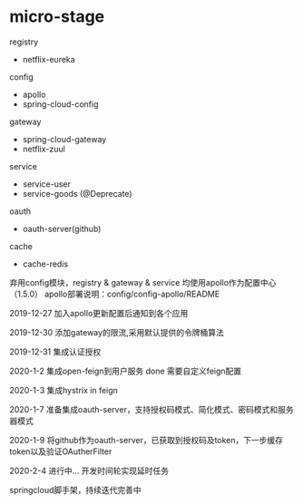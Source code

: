 # micro-stage

registry
   - netflix-eureka

config
   - apollo
   - spring-cloud-config
 
gateway
   - spring-cloud-gateway
   - netflix-zuul

service
   - service-user 
   - service-goods (@Deprecate)

oauth
   - oauth-server(github)

cache
   - cache-redis
   

弃用config模块，registry & gateway & service 均使用apollo作为配置中心（1.5.0）
apollo部署说明：config/config-apollo/README

2019-12-27
    加入apollo更新配置后通知到各个应用 

2019-12-30
    添加gateway的限流,采用默认提供的令牌桶算法
    
2019-12-31
    集成认证授权

2020-1-2
    集成open-feign到用户服务 done
    需要自定义feign配置

2020-1-3
    集成hystrix in feign
    
2020-1-7
    准备集成oauth-server，支持授权码模式、简化模式、密码模式和服务器模式

2020-1-9
    将github作为oauth-server，已获取到授权码及token，下一步缓存token以及验证OAutherFilter
    
2020-2-4 进行中...
    开发时间轮实现延时任务
    
springcloud脚手架，持续迭代完善中
